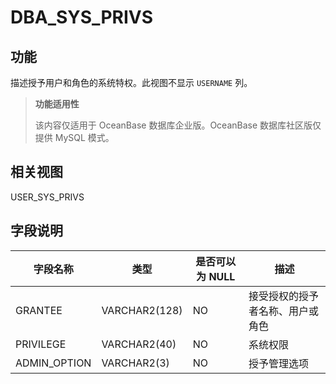 # DBA_SYS_PRIVS

## 功能

描述授予用户和角色的系统特权。此视图不显示 `USERNAME` 列。

> **功能适用性**
>
> 该内容仅适用于 OceanBase 数据库企业版。OceanBase 数据库社区版仅提供 MySQL 模式。

## 相关视图

USER_SYS_PRIVS

## 字段说明

|   **字段名称**   |    **类型**     | **是否可以为 NULL** |      **描述**      |
|--------------|---------------|----------------|------------------|
| GRANTEE      | VARCHAR2(128) | NO             | 接受授权的授予者名称、用户或角色 |
| PRIVILEGE    | VARCHAR2(40)  | NO             | 系统权限             |
| ADMIN_OPTION | VARCHAR2(3)   | NO             | 授予管理选项           |

